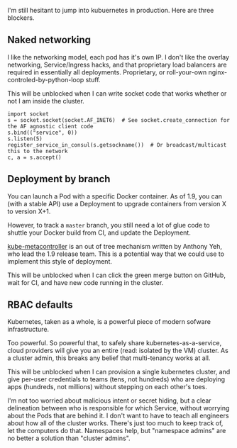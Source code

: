 I'm still hesitant to jump into kubuernetes in production. Here are three blockers.

## Naked networking

I like the networking model, each pod has it's own IP.
I don't like the overlay networking, Service/Ingress hacks, and that proprietary load balancers are required in essentially all deployments. Proprietary, or roll-your-own nginx-controled-by-python-loop stuff.

This will be unblocked when I can write socket code that works whether or not I am inside the cluster.

    import socket
    s = socket.socket(socket.AF_INET6)  # See socket.create_connection for the AF agnostic client code
    s.bind(("service", 0))
    s.listen(5)
    register_service_in_consul(s.getsockname())  # Or broadcast/multicast this to the network
    c, a = s.accept()

## Deployment by branch

You can launch a Pod with a specific Docker container.
As of 1.9, you can (with a stable API) use a Deployment to upgrade containers from version X to version X+1.

However, to track a `master` branch, you still need a lot of glue code to shuttle your Docker build from CI, and update the Deployment.

[kube-metacontroller](https://github.com/GoogleCloudPlatform/kube-metacontroller) is an out of tree mechanism written by Anthony Yeh, who lead the 1.9 release team. This is a potential way that we could use to implement this style of deployment.

This will be unblocked when I can click the green merge button on GitHub, wait for CI, and have new code running in the cluster.

## RBAC defaults

Kubernetes, taken as a whole, is a powerful piece of modern sofware infrastructure.

Too powerful. So powerful that, to safely share kubernetes-as-a-service, cloud providers will give you an entire (read: isolated by the VM) cluster. As a cluster admin, this breaks any belief that multi-tenancy works at all.

This will be unblocked when I can provision a single kubernetes cluster, and give per-user credentials to teams (tens, not hundreds) who are deploying apps (hundreds, not millions) without stepping on each other's toes.

I'm not too worried about malicious intent or secret hiding, but a clear delineation between who is responsible for which Service, without worrying about the Pods that are behind it. I don't want to have to teach all engineers about how all of the cluster works. There's just too much to keep track of, let the computers do that.
Namespaces help, but "namespace admins" are no better a solution than "cluster admins".
